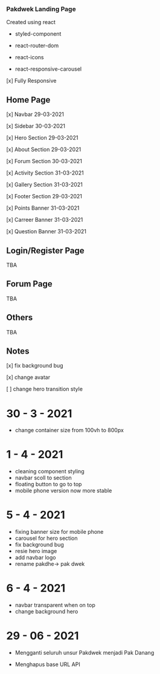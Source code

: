 ### Pakdwek Landing Page

Created using react

- styled-component

- react-router-dom

- react-icons

- react-responsive-carousel

[x] Fully Responsive

## Home Page

[x] Navbar 29-03-2021

[x] Sidebar 30-03-2021

[x] Hero Section 29-03-2021

[x] About Section 29-03-2021

[x] Forum Section 30-03-2021

[x] Activity Section 31-03-2021

[x] Gallery Section 31-03-2021

[x] Footer Section 29-03-2021

[x] Points Banner 31-03-2021

[x] Carreer Banner 31-03-2021

[x] Question Banner 31-03-2021

## Login/Register Page

TBA

## Forum Page

TBA

## Others

TBA

## Notes

[x] fix background bug

[x] change avatar

[ ] change hero transition style

# 30 - 3 - 2021

- change container size from 100vh to 800px

# 1 - 4 - 2021

- cleaning component styling
- navbar scoll to section
- floating button to go to top
- mobile phone version now more stable

# 5 - 4 - 2021

- fixing banner size for mobile phone
- carousel for hero section
- fix background bug
- resie hero image
- add navbar logo
- rename pakdhe-> pak dwek

# 6 - 4 - 2021

- navbar transparent when on top
- change background hero

# 29 - 06 - 2021

- Mengganti seluruh unsur Pakdwek menjadi Pak Danang

- Menghapus base URL API

